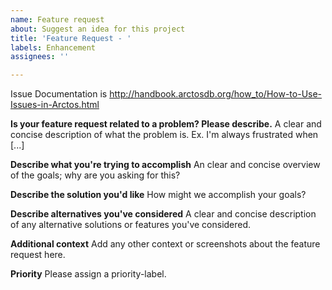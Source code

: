 ```yaml
---
name: Feature request
about: Suggest an idea for this project
title: 'Feature Request - '
labels: Enhancement
assignees: ''

---
```


Issue Documentation is http://handbook.arctosdb.org/how_to/How-to-Use-Issues-in-Arctos.html

**Is your feature request related to a problem? Please describe.**
A clear and concise description of what the problem is. Ex. I'm always frustrated when [...]

**Describe what you're trying to accomplish** 
An clear and concise overview of the goals; why are you asking for this?

**Describe the solution you'd like**
How might we accomplish your goals?

**Describe alternatives you've considered**
A clear and concise description of any alternative solutions or features you've considered.

**Additional context**
Add any other context or screenshots about the feature request here.

**Priority**
Please assign a priority-label.
